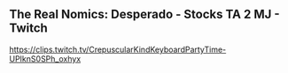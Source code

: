 ## The Real Nomics: Desperado - Stocks TA 2 MJ - Twitch

<https://clips.twitch.tv/CrepuscularKindKeyboardPartyTime-UPIknS0SPh_oxhyx>
